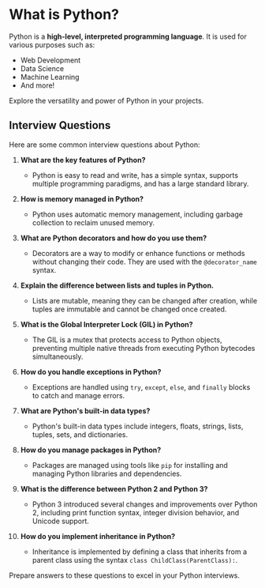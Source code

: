 # What is Python?

Python is a **high-level, interpreted programming language**. It is used for various purposes such as:

- Web Development
- Data Science
- Machine Learning
- And more!

Explore the versatility and power of Python in your projects.

## Interview Questions

Here are some common interview questions about Python:

1. **What are the key features of Python?**
    - Python is easy to read and write, has a simple syntax, supports multiple programming paradigms, and has a large standard library.

2. **How is memory managed in Python?**
    - Python uses automatic memory management, including garbage collection to reclaim unused memory.

3. **What are Python decorators and how do you use them?**
    - Decorators are a way to modify or enhance functions or methods without changing their code. They are used with the `@decorator_name` syntax.

4. **Explain the difference between lists and tuples in Python.**
    - Lists are mutable, meaning they can be changed after creation, while tuples are immutable and cannot be changed once created.

5. **What is the Global Interpreter Lock (GIL) in Python?**
    - The GIL is a mutex that protects access to Python objects, preventing multiple native threads from executing Python bytecodes simultaneously.

6. **How do you handle exceptions in Python?**
    - Exceptions are handled using `try`, `except`, `else`, and `finally` blocks to catch and manage errors.

7. **What are Python's built-in data types?**
    - Python's built-in data types include integers, floats, strings, lists, tuples, sets, and dictionaries.

8. **How do you manage packages in Python?**
    - Packages are managed using tools like `pip` for installing and managing Python libraries and dependencies.

9. **What is the difference between Python 2 and Python 3?**
    - Python 3 introduced several changes and improvements over Python 2, including print function syntax, integer division behavior, and Unicode support.

10. **How do you implement inheritance in Python?**
     - Inheritance is implemented by defining a class that inherits from a parent class using the syntax `class ChildClass(ParentClass):`.

Prepare answers to these questions to excel in your Python interviews.